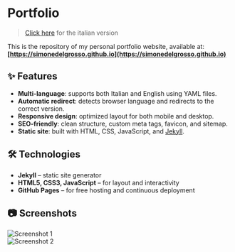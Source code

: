 # Portfolio

> [Click here](README.it.md) for the italian version

This is the repository of my personal portfolio website, available at:  
**[https://simonedelgrosso.github.io](https://simonedelgrosso.github.io)**

## ✨ Features

- **Multi-language**: supports both Italian and English using YAML files.
- **Automatic redirect**: detects browser language and redirects to the correct version.
- **Responsive design**: optimized layout for both mobile and desktop.
- **SEO-friendly**: clean structure, custom meta tags, favicon, and sitemap.
- **Static site**: built with HTML, CSS, JavaScript, and [Jekyll](https://jekyllrb.com/).

## 🛠️ Technologies

- **Jekyll** – static site generator
- **HTML5, CSS3, JavaScript** – for layout and interactivity
- **GitHub Pages** – for free hosting and continuous deployment

## 📷 Screenshots

![Screenshot 1](assets/imgs/portfolio/en/desktop/screenshot-1.png)  
![Screenshot 2](assets/imgs/portfolio/en/desktop/screenshot-2.png)

